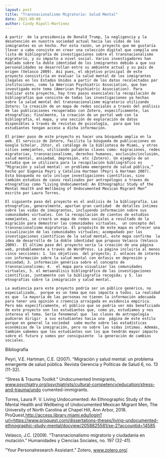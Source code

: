 ```yaml
---
layout: post
title: "Transnacionalismo Migratorio: Salud Mental"
date: 2021-09-08
author: Cindy Ripoll-Martinez
---
```


	A partir  de la presidencia de Donald Trump, la negligencia y la desatención en nuestra sociedad actual hacia las vidas de los inmigrantes es un hecho. Por esta razón, un proyecto que me gustaría llevar a cabo consiste en crear una colección digital que compila una lista de bibliografía de investigaciones sobre el transnacionalismo migratorio, y su impacto a nivel social. Varios investigadores han hablado sobre la doble identidad de los inmigrantes debido a que sus personalidades se desarrollan entre su ambiente actual y su país de origen (Velasco 2009). Así pues, el objetivo principal de este proyecto consistiría en evaluar la salud mental de los inmigrantes ilegales en los Estados Unidos a partir de los datos recolectados por  instituciones, como la American Psychiatric Association, que han investigado este tema (American Psychiatric Association). Para realizar este proyecto, hay tres pasos esenciales:la recopilación de bibliografías que consiste de todas las investigaciones ya hechas sobre la salud mental del transnacionalismo migratorio utilizando Zotero; la creación de un mapa de redes sociales a través del análisis de las publicaciones recuperadas con Zotero, especificamente, las etnografías; finalmente, la creación de un portal web con la bibliografía, el mapa, y una sección de exploración de datos disponibles a través de revistas de psicología,  para que los estudiantes tengan acceso a dicha información.

	El primer paso de este proyecto es hacer una búsqueda amplia en la web. El servicio de Zotero, facilita la búsqueda de publicaciones en Google Scholar, JStor, el catálogo de la biblioteca de Miami, y otros sitios semejantes, utilizando palabras claves como: migraciones, redes migratorias, transnacionalismo, derechos humanos, exclusión/inclusión, salud mental, ansiedad, depresión, etc (Zotero). Un ejemplo de un estudio que se utilizara para la recopilación bibliográfico es “Migración y salud mental: un problema emergente de salud pública,” hecho por Eugenia Peyri y Catalina Hartman (Peyri & Hartman 2007). Esta búsqueda no solo incluye investigaciones científicas, sino también estudios de casos realizados por antropólogos a traves de etnografías como “Living Undocumented: An Ethnographic Study of the Mental Health and Wellbeing of Undocumented Mexican Migrant Men” escrito por Laura Torres. 
	
	El siguiente paso del proyecto es el análisis de la bibliografía. Las etnografías, generalmente, aportan gran cantidad  de detalles íntimos sobre las vidas de inmigrantes, incluyendo información sobre sus comunidades virtuales. Con la recopilación de cientos de estudios semejantes, se creará un mapa de redes sociales a resultado de la migración para demostrar las comunidades virtuales,  un concepto del transnacionalismo migratorio. El propósito de este mapa es ofrecer una visualización de las comunidades virtuales; acompañado por las investigaciones científicas de la salud mental, este mapa confirma  la idea de desarrollo de la doble identidad que propuso Velasco (Velasco 2009).  El último paso del proyecto sería la creación de una página web, probablemente a través de WordPress. La página incluiría al menos cinco secciones: 1. los objetivos  del proyecto; 2. enlaces de interés con información sobre la salud mental con énfasis en depresión y ansiedad; 3. información genérica sobre el concepto de  transnacionalismo; 4.  el mapa para visualizar las comunidades virtuales, 5. el metaanálisis bibliográfico de las investigaciones científicas, juntamente con la bibliografía recogida; y 5. las etnografías sobre la inmigración y salud mental. 
	
	La audiencia para este proyecto podría ser un público genérico, no especializado,  porque es un tema que nos impacta a todos. La realidad es que  la mayoría de las personas no tienen la información adecuada para tener una opinión o creencia arraigada en evidencia empírica. Pero más específicamente, el público que se podría ver más beneficiado  de este proyecto son los estudiantes que, como yo, estudiamos y nos interesa el tema. Sería fenomenal que  las clases de antropología pudieran dirigir  a sus estudiantes hacia una  página de este estilo porque en general la sociedad  sabe mucho sobre las estadísticas económicas de la inmigración, pero no sobre las vidas íntimas. Además, también sabemos que los estudiantes son los que tendrán mayor impacto sobre el futuro y somos por consiguiente  la generación de cambios sociales.




Bibliografía

Peyri, V.E. Hartman, C.E. (2007). “Migración y salud mental: un problema emergente de salud 
pública. Revista Gerencia y Políticas de Salud 6, no. 13 (11-32).

“Stress & Trauma Toolkit.” Undocumented Immigrants, 
www.psychiatry.org/psychiatrists/cultural-competency/education/stress-and-trauma/undo
cumented-immigrants. 

Torres, Laura P. V. Living Undocumented: An Ethnographic Study of the Mental Health and 
Wellbeing of Undocumented Mexican Migrant Men, The University of North Carolina at Chapel Hill, Ann Arbor, 2018. ProQuest,http://access.library.miami.edu/login?url=https://www.proquest.com/dissertations-theses/living-undocumented-ethnographic-study-mental/docview/2058825581/se-2?accountid=14585

Velasco, J.C. (2009). “Transnacionalismo migratorio y ciudadanía en mutación.” Humanidades y 
Ciencias Sociales, no. 197 (32-41). 

“Your Personalresearch Assistant.” Zotero, www.zotero.org/. 




